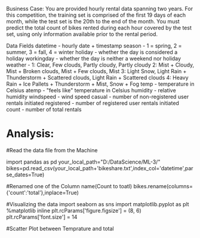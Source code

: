 Business Case:
You are provided hourly rental data spanning two years. For this competition, the training set is comprised of the first 19 days of each month, while the test set is the 20th to the end of the month. You must predict the total count of bikes rented during each hour covered by the test set, using only information available prior to the rental period.

Data Fields 
datetime - hourly date + timestamp
season - 1 = spring, 2 = summer, 3 = fall, 4 = winter 
holiday - whether the day is considered a holiday
workingday - whether the day is neither a weekend nor holiday
weather - 1: Clear, Few clouds, Partly cloudy, Partly cloudy 2: Mist + Cloudy, Mist + Broken clouds, Mist + Few clouds, Mist 3: Light Snow, Light Rain + Thunderstorm + Scattered clouds, Light Rain + Scattered clouds 4: Heavy Rain + Ice Pallets + Thunderstorm + Mist, Snow + Fog 
temp - temperature in Celsius
atemp - "feels like" temperature in Celsius
humidity - relative humidity
windspeed - wind speed
casual - number of non-registered user rentals initiated
registered - number of registered user rentals initiated
count - number of total rentals

Analysis:
===========
#Read the data file from the Machine

import pandas as pd
your_local_path="D:/DataScience/ML-3/"
bikes=pd.read_csv(your_local_path+'bikeshare.txt',index_col='datetime',parse_dates=True)

#Renamed one of the Column name(Count to toatl)
bikes.rename(columns={'count':'total'},inplace=True)

#Visualizing the data
import seaborn as sns
import matplotlib.pyplot as plt
%matplotlib inline
plt.rcParams['figure.figsize'] = (8, 6)
plt.rcParams['font.size'] = 14


#Scatter Plot between Temprature and total
